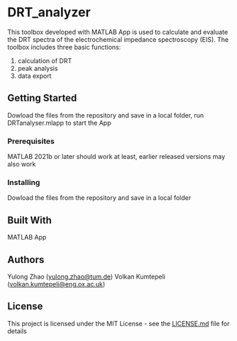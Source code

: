 # DRT_analyzer

This toolbox developed with MATLAB App is used to calculate and evaluate the DRT spectra of the electrochemical impedance spectroscopy (EIS). The toolbox includes three basic functions:
1. calculation of DRT 
2. peak analysis
3. data export

## Getting Started

Dowload the files from the repository and save in a local folder, run DRTanalyser.mlapp to start the App

### Prerequisites

MATLAB 2021b or later should work at least, earlier released versions may also work


### Installing

Dowload the files from the repository and save in a local folder

## Built With

MATLAB App

## Authors

Yulong Zhao (yulong.zhao@tum.de)
Volkan Kumtepeli (volkan.kumtepeli@eng.ox.ac.uk)

## License

This project is licensed under the MIT License - see the [LICENSE.md](LICENSE.md) file for details
